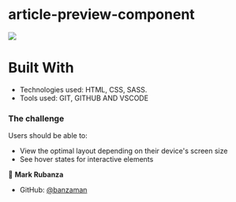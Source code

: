 # article-preview-component

![](https://img.shields.io/badge/HTML-red)


# Built With

- Technologies used: HTML, CSS, SASS.
- Tools used: GIT, GITHUB AND VSCODE

### The challenge

Users should be able to:

- View the optimal layout depending on their device's screen size
- See hover states for interactive elements


👤 **Mark Rubanza**

- GitHub: [@banzaman](https://github.com/banzaman)
